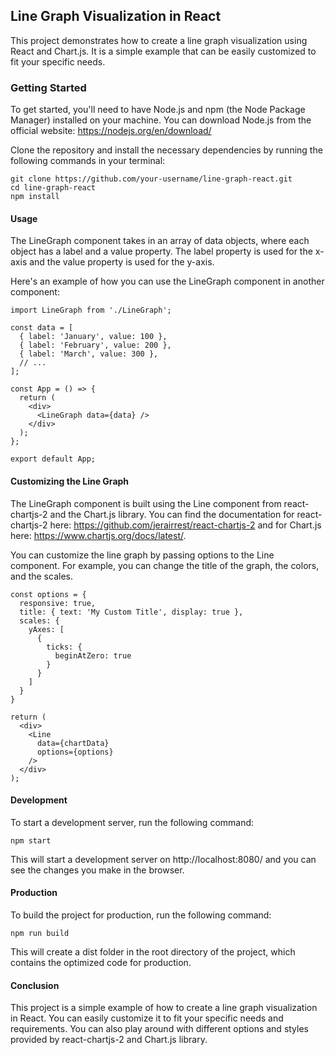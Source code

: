 ## Line Graph Visualization in React
This project demonstrates how to create a line graph visualization using React and Chart.js. It is a simple example that can be easily customized to fit your specific needs.

### Getting Started
To get started, you'll need to have Node.js and npm (the Node Package Manager) installed on your machine. You can download Node.js from the official website: https://nodejs.org/en/download/

Clone the repository and install the necessary dependencies by running the following commands in your terminal:

```
git clone https://github.com/your-username/line-graph-react.git
cd line-graph-react
npm install
```
#### Usage
The LineGraph component takes in an array of data objects, where each object has a label and a value property. The label property is used for the x-axis and the value property is used for the y-axis.

Here's an example of how you can use the LineGraph component in another component:
```
import LineGraph from './LineGraph';

const data = [
  { label: 'January', value: 100 },
  { label: 'February', value: 200 },
  { label: 'March', value: 300 },
  // ...
];

const App = () => {
  return (
    <div>
      <LineGraph data={data} />
    </div>
  );
};

export default App;
```
#### Customizing the Line Graph
The LineGraph component is built using the Line component from react-chartjs-2 and the Chart.js library. You can find the documentation for react-chartjs-2 here: https://github.com/jerairrest/react-chartjs-2 and for Chart.js here: https://www.chartjs.org/docs/latest/.

You can customize the line graph by passing options to the Line component. For example, you can change the title of the graph, the colors, and the scales.
```
const options = {
  responsive: true,
  title: { text: 'My Custom Title', display: true },
  scales: {
    yAxes: [
      {
        ticks: {
          beginAtZero: true
        }
      }
    ]
  }
}

return (
  <div>
    <Line
      data={chartData}
      options={options}
    />
  </div>
);
```
#### Development
To start a development server, run the following command:
```
npm start
```
This will start a development server on http://localhost:8080/ and you can see the changes you make in the browser.

#### Production
To build the project for production, run the following command:
```
npm run build
```
This will create a dist folder in the root directory of the project, which contains the optimized code for production.

#### Conclusion
This project is a simple example of how to create a line graph visualization in React. You can easily customize it to fit your specific needs and requirements. You can also play around with different options and styles provided by react-chartjs-2 and Chart.js library.
